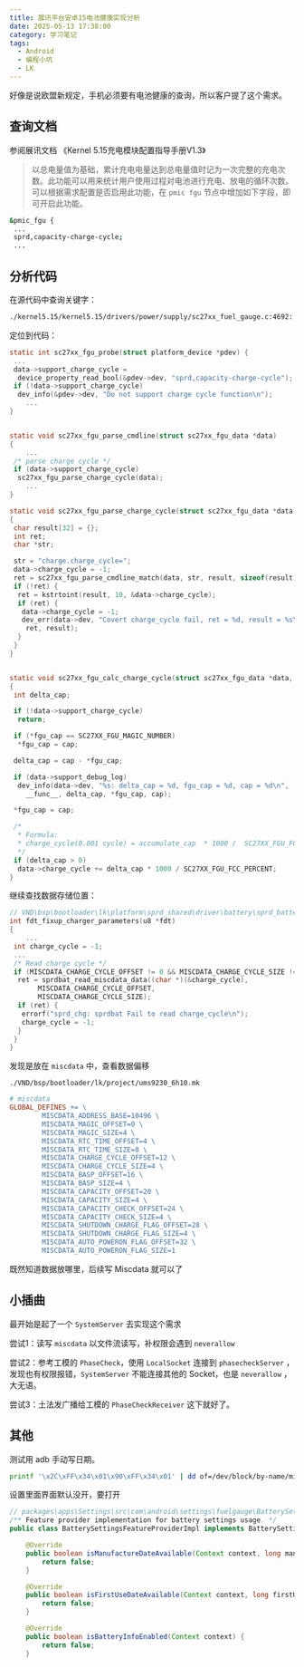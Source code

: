 ```yaml
---
title: 展讯平台安卓15电池健康实现分析
date: 2025-05-13 17:38:00
category: 学习笔记
tags:
  - Android
  - 编程小坑
  - LK
---
```


好像是说欧盟新规定，手机必须要有电池健康的查询，所以客户提了这个需求。

## 查询文档

参阅展讯文档 《Kernel 5.15充电模块配置指导手册V1.3》

> 以总电量值为基础，累计充电电量达到总电量值时记为一次完整的充电次数。此功能可以用来统计用户使用过程对电池进行充电、放电的循环次数。可以根据需求配置是否启用此功能，在 `pmic fgu` 节点中增加如下字段，即可开启此功能。

```bash
&pmic_fgu {
 ...
 sprd,capacity-charge-cycle;
 ...
```

## 分析代码

在源代码中查询关键字：

```bash
./kernel5.15/kernel5.15/drivers/power/supply/sc27xx_fuel_gauge.c:4692:          device_property_read_bool(&pdev->dev, "sprd,capacity-charge-cycle");
```

定位到代码：

```c
static int sc27xx_fgu_probe(struct platform_device *pdev) {
 ...
 data->support_charge_cycle =
  device_property_read_bool(&pdev->dev, "sprd,capacity-charge-cycle");
 if (!data->support_charge_cycle)
  dev_info(&pdev->dev, "Do not support charge cycle function\n");
    ...
}


static void sc27xx_fgu_parse_cmdline(struct sc27xx_fgu_data *data)
{
    ...
 /* parse charge cycle */
 if (data->support_charge_cycle)
  sc27xx_fgu_parse_charge_cycle(data);
    ...
}

static void sc27xx_fgu_parse_charge_cycle(struct sc27xx_fgu_data *data)
{
 char result[32] = {};
 int ret;
 char *str;

 str = "charge.charge_cycle=";
 data->charge_cycle = -1;
 ret = sc27xx_fgu_parse_cmdline_match(data, str, result, sizeof(result));
 if (!ret) {
  ret = kstrtoint(result, 10, &data->charge_cycle);
  if (ret) {
   data->charge_cycle = -1;
   dev_err(data->dev, "Covert charge_cycle fail, ret = %d, result = %s\n",
    ret, result);
  }
 }
}


static void sc27xx_fgu_calc_charge_cycle(struct sc27xx_fgu_data *data, int cap, int *fgu_cap)
{
 int delta_cap;

 if (!data->support_charge_cycle)
  return;

 if (*fgu_cap == SC27XX_FGU_MAGIC_NUMBER)
  *fgu_cap = cap;

 delta_cap = cap - *fgu_cap;

 if (data->support_debug_log)
  dev_info(data->dev, "%s: delta_cap = %d, fgu_cap = %d, cap = %d\n",
    __func__, delta_cap, *fgu_cap, cap);

 *fgu_cap = cap;

 /*
  * Formula:
  * charge_cycle(0.001 cycle) = accumulate_cap  * 1000 /  SC27XX_FGU_FCC_PERCENT
  */
 if (delta_cap > 0)
  data->charge_cycle += delta_cap * 1000 / SC27XX_FGU_FCC_PERCENT;
}
```

继续查找数据存储位置：

```c
// VND\bsp\bootloader\lk\platform\sprd_shared\driver\battery\sprd_battery.c
int fdt_fixup_charger_parameters(u8 *fdt)
{
    ...
 int charge_cycle = -1;
 ...
 /* Read charge cycle */
 if (MISCDATA_CHARGE_CYCLE_OFFSET != 0 && MISCDATA_CHARGE_CYCLE_SIZE != 0) {
  ret = sprdbat_read_miscdata_data((char *)(&charge_cycle),
       MISCDATA_CHARGE_CYCLE_OFFSET,
       MISCDATA_CHARGE_CYCLE_SIZE);
  if (ret) {
   errorf("sprd_chg: sprdbat Fail to read charge_cycle\n");
   charge_cycle = -1;
  }
 }
}

```

发现是放在 `miscdata` 中，查看数据偏移

`./VND/bsp/bootloader/lk/project/ums9230_6h10.mk`

```makefile
# miscdata
GLOBAL_DEFINES += \
        MISCDATA_ADDRESS_BASE=10496 \
        MISCDATA_MAGIC_OFFSET=0 \
        MISCDATA_MAGIC_SIZE=4 \
        MISCDATA_RTC_TIME_OFFSET=4 \
        MISCDATA_RTC_TIME_SIZE=8 \
        MISCDATA_CHARGE_CYCLE_OFFSET=12 \
        MISCDATA_CHARGE_CYCLE_SIZE=4 \
        MISCDATA_BASP_OFFSET=16 \
        MISCDATA_BASP_SIZE=4 \
        MISCDATA_CAPACITY_OFFSET=20 \
        MISCDATA_CAPACITY_SIZE=4 \
        MISCDATA_CAPACITY_CHECK_OFFSET=24 \
        MISCDATA_CAPACITY_CHECK_SIZE=4 \
        MISCDATA_SHUTDOWN_CHARGE_FLAG_OFFSET=28 \
        MISCDATA_SHUTDOWN_CHARGE_FLAG_SIZE=4 \
        MISCDATA_AUTO_POWERON_FLAG_OFFSET=32 \
        MISCDATA_AUTO_POWERON_FLAG_SIZE=1
```

既然知道数据放哪里，后续写 Miscdata 就可以了

## 小插曲

最开始是起了一个 `SystemServer` 去实现这个需求

尝试1：读写 `miscdata` 以文件流读写，补权限会遇到 `neverallow`

尝试2：参考工模的 `PhaseCheck`，使用 `LocalSocket` 连接到 `phasecheckServer` ，发现也有权限报错，`SystemServer` 不能连接其他的 Socket，也是 `neverallow` ，大无语。

尝试3：土法发广播给工模的 `PhaseCheckReceiver` 这下就好了。

## 其他

测试用 adb 手动写日期。

```bash
printf '\x2C\xFF\x34\x01\x90\xFF\x34\x01' | dd of=/dev/block/by-name/miscdata bs=1 seek=10536 conv=notrunc
```

设置里面界面默认没开，要打开

```java
// packages\apps\Settings\src\com\android\settings\fuelgauge\BatterySettingsFeatureProviderImpl.java
/** Feature provider implementation for battery settings usage. */
public class BatterySettingsFeatureProviderImpl implements BatterySettingsFeatureProvider {

    @Override
    public boolean isManufactureDateAvailable(Context context, long manufactureDateMs) {
        return false;
    }

    @Override
    public boolean isFirstUseDateAvailable(Context context, long firstUseDateMs) {
        return false;
    }

    @Override
    public boolean isBatteryInfoEnabled(Context context) {
        return false;
    }
```
